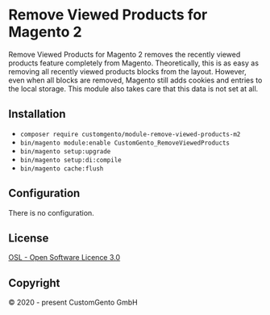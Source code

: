# Remove Viewed Products for Magento 2
Remove Viewed Products for Magento 2 removes the recently viewed products feature completely from Magento. Theoretically, this is as easy as removing all recently viewed products blocks from the layout. However, even when all blocks are removed, Magento still adds cookies and entries to the local storage. This module also takes care that this data is not set at all.

## Installation
- `composer require customgento/module-remove-viewed-products-m2`
- `bin/magento module:enable CustomGento_RemoveViewedProducts`
- `bin/magento setup:upgrade`
- `bin/magento setup:di:compile`
- `bin/magento cache:flush`

## Configuration
There is no configuration.

## License
[OSL - Open Software Licence 3.0](https://opensource.org/licenses/osl-3.0.php)

## Copyright
© 2020 - present CustomGento GmbH
